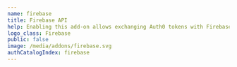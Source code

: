 ```yaml
---
name: firebase
title: Firebase API
help: Enabling this add-on allows exchanging Auth0 tokens with Firebase tokens that can be used to call their APIs flowing the user identity.
logo_class: Firebase
public: false
image: /media/addons/firebase.svg
authCatalogIndex: firebase
---
```


